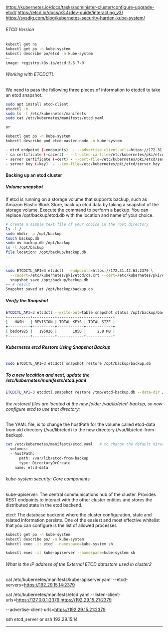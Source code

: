https://kubernetes.io/docs/tasks/administer-cluster/configure-upgrade-etcd/
https://etcd.io/docs/v3.4/dev-guide/interacting_v3/
https://sysdig.com/blog/kubernetes-security-harden-kube-system/

###### ETCD Version
``````sh
kubectl get ns
kubectl get po -n kube-system
kubectl describe po/etcd -n kube-system
--
image: registry.k8s.io/etcd:3.5.7-0
``````
###### Working with ETCDCTL
We need to pass the following three pieces of information to etcdctl to take an etcd snapshot.
``````sh
sudo apt install etcd-client
etcdctl -h
sudo ls -l /etc/kubernetes/manifests
sudo cat /etc/kubernetes/manifests/etcd.yaml

or

kubectl get po -n kube-system
kubectl describe pod etcd-master-node -n kube-system

- etcd endpoint (–endpoints)  - --advertise-client-urls=https://172.31.42.63:2379 
- ca certificate (–cacert) - --trusted-ca-file=/etc/kubernetes/pki/etcd/ca.crt
- server certificate (–cert) - --cert-file=/etc/kubernetes/pki/etcd/server.crt
- server key (–key)  - --key-file=/etc/kubernetes/pki/etcd/server.key
``````

#### Backing up an etcd cluster

##### Volume snapshot
If etcd is running on a storage volume that supports backup, such as Amazon Elastic Block Store, back up etcd data by taking a snapshot of the storage volume.
Execute the command to perform a backup. You can replace /opt/backup/etcd.db with the location and name of your choice.

``````sh
# create a simple text file of your choice in the root directory
ls -l /
sudo mkdir -p /opt/backup
touch backup.db
sudo mv backup.db /opt/backup
ls -l /opt/backup
file location: /opt/backup/backup.db
---

--
sudo ETCDCTL_API=3 etcdctl --endpoints=https://172.31.42.63:2379 \
  --cacert=/etc/kubernetes/pki/etcd/ca.crt --cert=/etc/kubernetes/pki/etcd/server.crt --key=/etc/kubernetes/pki/etcd/server.key\
  snapshot save /opt/backup/backup.db
-- # result
Snapshot saved at /opt/backup/backup.db

``````
##### Verify the Snapshot
``````sh
ETCDCTL_API=3 etcdctl --write-out=table snapshot status /opt/backup/backup.db
+----------+----------+------------+------------+
|   HASH   | REVISION | TOTAL KEYS | TOTAL SIZE |
+----------+----------+------------+------------+
| bedc4925 |   195026 |       1050 |     2.8 MB |
+----------+----------+------------+------------+

``````
##### Kubernetes etcd Restore Using Snapshot Backup
``````sh

sudo ETCDCTL_API=3 etcdctl snapshot restore /opt/backup/backup.db
``````
##### To a new localtion and next, update the /etc/kubernetes/manifests/etcd.yaml
``````sh
ETCDCTL_API=3 etcdctl snapshot restore /tmp/etcd-backup.db --data-dir /var/lib/etcd-backup.db

``````
###### the restored files are located at the new folder /var/lib/etcd-backup, so now configure etcd to use that directory:
The YAML file, is to change the hostPath for the volume called etcd-data from old directory (/var/lib/etcd) to the new directory (/var/lib/etcd-from-backup).
``````sh
cat /etc/kubernetes/manifests/etcd.yaml   # to change the default directory of the etcd data store to the updated one
  volumes:
  - hostPath:
      path: /var/lib/etcd-from-backup
      type: DirectoryOrCreate
    name: etcd-data

``````
###### kube-system security: Core components
kube-apiserver: The central communications hub of the cluster. Provides REST endpoints to interact with the other cluster entities and stores the distributed state in the etcd backend.

etcd: The database backend where the cluster configuration, state and related information persists.
One of the easiest and most effective whitelist that you can configure is the list of allowed processes
``````sh
kubectl get po -n kube-system
kubectl describe po/ -n kube-system
kubectl exec -it etcd --namespace=kube-system sh

``````
``````sh
kubectl exec -it kube-apiserver --namespace=kube-system sh

``````

###### What is the IP address of the External ETCD datastore used in cluster2
cat /etc/kubernetes/manifests/kube-apiserver.yaml
--etcd-servers=https://192.29.15.14:2379

cat /etc/kubernetes/manifests/etcd.yaml
--listen-client-urls=https://127.0.0.1:2379,https://192.29.15.21:2379

--advertise-client-urls=https://192.29.15.21:2379

ssh etcd_server or ssh 192.29.15.14

-----

